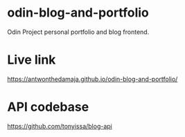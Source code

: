 # odin-blog-and-portfolio
Odin Project personal portfolio and blog frontend.

# Live link
https://antwonthedamaja.github.io/odin-blog-and-portfolio/

# API codebase
https://github.com/tonyissa/blog-api
